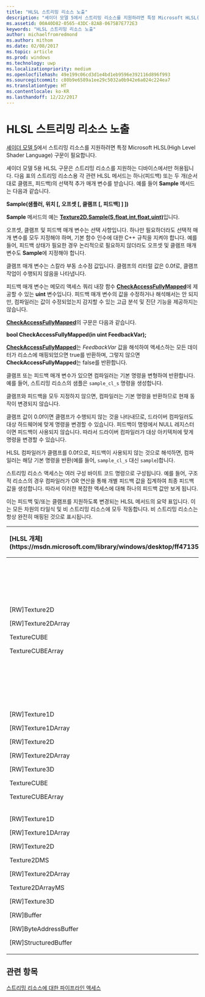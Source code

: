 ```yaml
---
title: "HLSL 스트리밍 리소스 노출"
description: "셰이더 모델 5에서 스트리밍 리소스를 지원하려면 특정 Microsoft HLSL(High Level Shader Language) 구문이 필요합니다."
ms.assetid: 00A40D82-0565-43DC-82AB-0675B7E772E3
keywords: "HLSL 스트리밍 리소스 노출"
author: michaelfromredmond
ms.author: mithom
ms.date: 02/08/2017
ms.topic: article
ms.prod: windows
ms.technology: uwp
ms.localizationpriority: medium
ms.openlocfilehash: 49e199c06cd3d1e4bd1eb9596e392116d896f993
ms.sourcegitcommit: c80b9e6589a1ee29c5032a0b942e6a024c224ea7
ms.translationtype: HT
ms.contentlocale: ko-KR
ms.lasthandoff: 12/22/2017
---
```

# <a name="hlsl-streaming-resources-exposure"></a>HLSL 스트리밍 리소스 노출


[셰이더 모델 5](https://msdn.microsoft.com/library/windows/desktop/ff471356)에서 스트리밍 리소스를 지원하려면 특정 Microsoft HLSL(High Level Shader Language) 구문이 필요합니다.

셰이더 모델 5용 HLSL 구문은 스트리밍 리소스를 지원하는 디바이스에서만 허용됩니다. 다음 표의 스트리밍 리소스용 각 관련 HLSL 메서드는 하나(피드백) 또는 두 개(순서대로 클램프, 피드백)의 선택적 추가 매개 변수를 받습니다. 예를 들어 **Sample** 메서드는 다음과 같습니다.

**Sample(샘플러, 위치 \[, 오프셋 \[, 클램프 \[, 피드백\] \] \])**

**Sample** 메서드의 예는 [**Texture2D.Sample(S,float,int,float,uint)**](https://msdn.microsoft.com/library/windows/desktop/dn393787)입니다.

오프셋, 클램프 및 피드백 매개 변수는 선택 사항입니다. 하나만 필요하더라도 선택적 매개 변수를 모두 지정해야 하며, 기본 함수 인수에 대한 C++ 규칙을 지켜야 합니다. 예를 들어, 피드백 상태가 필요한 경우 논리적으로 필요하지 않더라도 오프셋 및 클램프 매개 변수도 **Sample**에 지정해야 합니다.

클램프 매개 변수는 스칼라 부동 소수점 값입니다. 클램프의 리터럴 값은 0.0f로, 클램프 작업이 수행되지 않음을 나타냅니다.

피드백 매개 변수는 메모리 액세스 쿼리 내장 함수 [**CheckAccessFullyMapped**](https://msdn.microsoft.com/library/windows/desktop/dn292083)에 제공할 수 있는 **uint** 변수입니다. 피드백 매개 변수의 값을 수정하거나 해석해서는 안 되지만, 컴파일러는 값이 수정되었는지 감지할 수 있는 고급 분석 및 진단 기능을 제공하지는 않습니다.

[**CheckAccessFullyMapped**](https://msdn.microsoft.com/library/windows/desktop/dn292083)의 구문은 다음과 같습니다.

**bool CheckAccessFullyMapped(in uint FeedbackVar);**

[**CheckAccessFullyMapped**](https://msdn.microsoft.com/library/windows/desktop/dn292083)는 *FeedbackVar* 값을 해석하여 액세스하는 모든 데이터가 리소스에 매핑되었으면 true를 반환하며, 그렇지 않으면 **CheckAccessFullyMapped**는 false를 반환합니다.

클램프 또는 피드백 매개 변수가 있으면 컴파일러는 기본 명령을 변형하여 반환합니다. 예를 들어, 스트리밍 리소스의 샘플은 `sample_cl_s` 명령을 생성합니다.

클램프와 피드백을 모두 지정하지 않으면, 컴파일러는 기본 명령을 반환하므로 현재 동작이 변경되지 않습니다.

클램프 값이 0.0f이면 클램프가 수행되지 않는 것을 나타내므로, 드라이버 컴파일러도 대상 하드웨어에 맞게 명령을 변경할 수 있습니다. 피드백이 명령에서 NULL 레지스터이면 피드백이 사용되지 않습니다. 따라서 드라이버 컴파일러가 대상 아키텍처에 맞게 명령을 변경할 수 있습니다.

HLSL 컴파일러가 클램프를 0.0f으로, 피드백이 사용되지 않는 것으로 해석하면, 컴파일러는 해당 기본 명령을 반환(예를 들어, `sample_cl_s` 대신 `sample`)합니다.

스트리밍 리소스 액세스는 여러 구성 바이트 코드 명령으로 구성됩니다. 예를 들어, 구조적 리소스의 경우 컴파일러가 OR 연산을 통해 개별 피드백 값을 집계하여 최종 피드백 값을 생성합니다. 따라서 이러한 복잡한 액세스에 대해 하나의 피드백 값만 보게 됩니다.

이는 피드백 및/또는 클램프를 지원하도록 변경되는 HLSL 메서드의 요약 표입니다. 이는 모든 차원의 타일식 및 비 스트리밍 리소스에 모두 작동합니다. 비 스트리밍 리소스는 항상 완전히 매핑된 것으로 표시됩니다.

<table>
<colgroup>
<col width="50%" />
<col width="50%" />
</colgroup>
<thead>
<tr class="header">
<th align="left">[HLSL 개체](https://msdn.microsoft.com/library/windows/desktop/ff471359)</th>
<th align="left">피드백 옵션이 있는 기본 메서드(*) - 클램프 옵션이 있음</th>
</tr>
</thead>
<tbody>
<tr class="odd">
<td align="left"><p>[RW]Texture2D</p>
<p>[RW]Texture2DArray</p>
<p>TextureCUBE</p>
<p>TextureCUBEArray</p></td>
<td align="left"><p>Gather</p>
<p>GatherRed</p>
<p>GatherGreen</p>
<p>GatherBlue</p>
<p>GatherAlpha</p>
<p>GatherCmp</p>
<p>GatherCmpRed</p>
<p>GatherCmpGreen</p>
<p>GatherCmpBlue</p>
<p>GatherCmpAlpha</p></td>
</tr>
<tr class="even">
<td align="left"><p>[RW]Texture1D</p>
<p>[RW]Texture1DArray</p>
<p>[RW]Texture2D</p>
<p>[RW]Texture2DArray</p>
<p>[RW]Texture3D</p>
<p>TextureCUBE</p>
<p>TextureCUBEArray</p></td>
<td align="left"><p>Sample*</p>
<p>SampleBias*</p>
<p>SampleCmp*</p>
<p>SampleCmpLevelZero</p>
<p>SampleGrad*</p>
<p>SampleLevel</p></td>
</tr>
<tr class="odd">
<td align="left"><p>[RW]Texture1D</p>
<p>[RW]Texture1DArray</p>
<p>[RW]Texture2D</p>
<p>Texture2DMS</p>
<p>[RW]Texture2DArray</p>
<p>Texture2DArrayMS</p>
<p>[RW]Texture3D</p>
<p>[RW]Buffer</p>
<p>[RW]ByteAddressBuffer</p>
<p>[RW]StructuredBuffer</p></td>
<td align="left">로드</td>
</tr>
</tbody>
</table>

 

## <a name="span-idrelated-topicsspanrelated-topics"></a><span id="related-topics"></span>관련 항목


[스트리밍 리소스에 대한 파이프라인 액세스](pipeline-access-to-streaming-resources.md)

 

 




